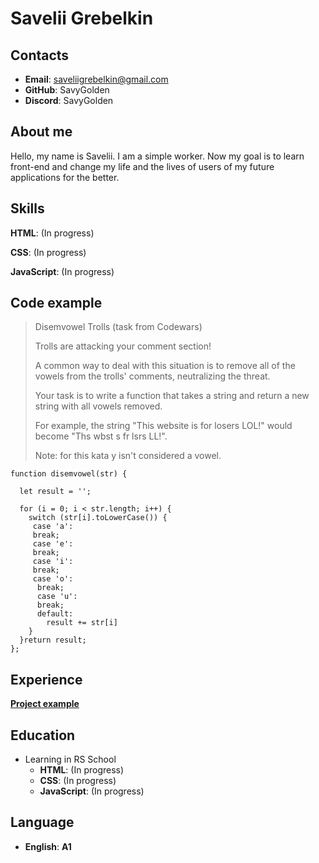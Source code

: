 # Savelii Grebelkin


## Contacts
* **Email**: saveliigrebelkin@gmail.com
* **GitHub**: SavyGolden
* **Discord**: SavyGolden

## About me
Hello, my name is Savelii. I am a simple worker. Now my goal is to learn front-end and change my life and the lives of users of my future applications for the better.

## Skills
**HTML**: (In progress)

**CSS**: (In progress)

**JavaScript**: (In progress)


## Code example
>Disemvowel Trolls (task from Codewars)
>
>Trolls are attacking your comment section!
>
>A common way to deal with this situation is to remove all of the vowels from the trolls' comments, neutralizing the threat.
>
>Your task is to write a function that takes a string and return a new string with all vowels removed.
>
>For example, the string "This website is for losers LOL!" would become "Ths wbst s fr lsrs LL!".
>
>Note: for this kata y isn't considered a vowel.

```
function disemvowel(str) {

  let result = '';

  for (i = 0; i < str.length; i++) {
    switch (str[i].toLowerCase()) {
     case 'a':
     break;
     case 'e':
     break;
     case 'i':
     break;
     case 'o':
      break;
      case 'u':
      break;
      default:
        result += str[i]
    }
  }return result;
};
```


## Experience
[**Project example**](https://savygolden.github.io/rsschool-cv/)

## Education
* Learning in RS School
    * **HTML**: (In progress)
    * **CSS**: (In progress)
    * **JavaScript**: (In progress)

## Language
* **English**: **A1**